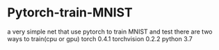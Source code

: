 # Pytorch-train-MNIST
a very simple net that use pytorch to train MNIST and test
there are two ways to train(cpu or gpu)
torch 0.4.1
torchvision 0.2.2
python 3.7
